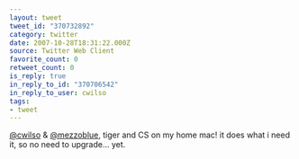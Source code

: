 ```yaml
---
layout: tweet
tweet_id: "370732892"
category: twitter
date: 2007-10-28T18:31:22.000Z
source: Twitter Web Client
favorite_count: 0
retweet_count: 0
is_reply: true
in_reply_to_id: "370706542"
in_reply_to_user: cwilso
tags:
- tweet
---
```


[@cwilso](https://twitter.com/@cwilso) & [@mezzoblue](https://twitter.com/@mezzoblue), tiger and CS on my home mac!  it does what i need it, so no need to upgrade... yet.
